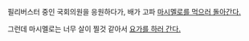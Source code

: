 필리버스터 중인 국회의원을 응원하다가, 배가 고파 [마시멜로를 먹으러 돌아간다.](../eating-walls/eating-marshmallows.md) 

그런데 마시멜로는 너무 살이 찔것 같아서 [요가를 하러 간다.](../yoga/yoga.md) 

